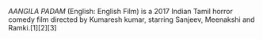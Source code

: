 _AANGILA PADAM_ (English: English Film) is a 2017 Indian Tamil horror comedy film directed by Kumaresh kumar, starring Sanjeev, Meenakshi and Ramki.[1][2][3]
